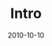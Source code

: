 ---
layout: message
category: message
series: "Game Change"
title: "Intro"
date: 2010-10-10
program-description: "Game Change&#58; Intro (Program)"
program: "http://www.crossroads.net/players/media/hq/10_09-10_10Program.pdf"
program-title: "Game Change: Intro (Program)"
audio-description: "Brian Tome talks about the things God is calliing us to and the journey ahead."
audio: "http://s3.amazonaws.com/crossroadsaudiomessages/gamechange01.mp3"
audio-title: "Game Change&#58; Intro"
audio-duration: "42:14"
video-description: "Brian Tome talks about the things God is calling us to and the journey ahead."
video-title: "Game Change&#58; Intro"
video: "https://s3.amazonaws.com/crossroadsvideomessages/gamechange01.mp4"
video-poster: "https://www.crossroads.net/uploadedfiles/gamechange01_still.jpg"
---